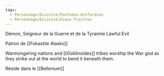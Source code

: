 ```yaml
---
tags:
  - Personnage/Divinité/Panthéon-Kinfordien
  - Personnage/Divinité/Dieux-Traitres
---
```

Démon, Seigneur de la Guerre et de la Tyrannie
Lawful Evil

Patron de [[Fokastite Alasko]]

Warmongering nations and [[Goblinoïdes]] tribes worship the War god as they strike out at the world to bend it beneath them.

Réside dans le [[Bellenium]]